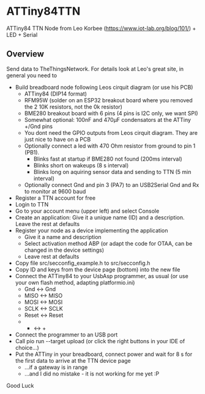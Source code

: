 # ATTiny84TTN
ATTiny84 TTN Node from Leo Korbee (https://www.iot-lab.org/blog/101/) + LED + Serial

## Overview

Send data to TheThingsNetwork. For details look at Leo's great site, in general you need to

* Build breadboard node following Leos cirquit diagram (or use his PCB)
    * ATTiny84 (DIP14 format)
    * RFM95W (solder on an ESP32 breakout board where you removed the 2 10K resistors, not the 0k resistor)
    * BME280 breakout board with 6 pins (4 pins is I2C only, we want SPI)
    * Somewhat optional: 100nF and 470µF condensators at the ATTiny +/Gnd pins
    * You dont need the GPIO outputs from Leos cirquit diagram. They are just nice to have on a PCB
    * Optionally connect a led with 470 Ohm resistor from ground to pin 1 (PB1).
        * Blinks fast at startup if BME280 not found (200ms interval)
        * Blinks short on wakeups (8 s interval)
        * Blinks long on aquiring sensor data and sending to TTN (5 min interval)
    * Optionally connect Gnd and pin 3 (PA7) to an USB2Serial Gnd and Rx to monitor at 9600 baud
* Register a TTN account for free
* Login to TTN
* Go to your account menu (upper left) and select Console
* Create an application: Give it a unique name (ID) and a description. Leave the rest at defaults
* Register your node as a device implementing the application
    * Give it a name and description
    * Select activation method ABP (or adapt the code for OTAA, can be changed in the device settings)
    * Leave rest at defaults
* Copy file src/secconfig_example.h to src/secconfig.h 
* Copy ID and keys from the device page (bottom) into the new file
* Connect the ATTiny84 to your UsbAsp programmer, as usual (or use your own flash method, adapting platformio.ini)
    * Gnd  <-> Gnd
    * MISO <-> MISO
    * MOSI <-> MOSI
    * SCLK <-> SCLK
    * Reset <-> Reset
    *  +   <-> +
* Connect the programmer to an USB port
* Call pio run --target upload (or click the right buttons in your IDE of choice...)
* Put the ATTiny in your breadboard, connect power and wait for 8 s for the first data to arrive at the TTN device page
    * ...if a gateway is in range
    * ...and I did no mistake - it is not working for me yet :P
    
Good Luck
    
